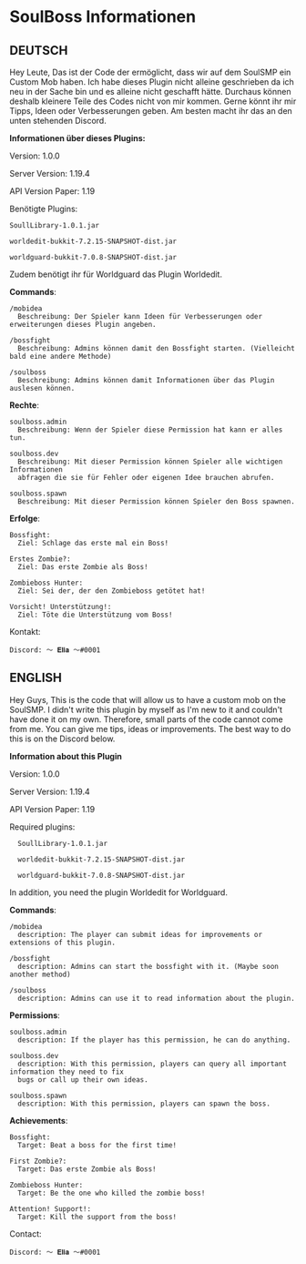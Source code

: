 # **SoulBoss Informationen**

## DEUTSCH

Hey Leute,
Das ist der Code der ermöglicht, dass wir auf dem SoulSMP ein Custom Mob haben.
Ich habe dieses Plugin nicht alleine geschrieben da ich neu in der Sache bin und
es alleine nicht geschafft hätte. Durchaus können deshalb kleinere Teile des Codes
nicht von mir kommen. Gerne könnt ihr mir Tipps, Ideen oder Verbesserungen geben.
Am besten macht ihr das an den unten stehenden Discord.

**Informationen über dieses Plugins:**

  Version: 1.0.0

  Server Version: 1.19.4

  API Version Paper: 1.19

  Benötigte Plugins:

    SoullLibrary-1.0.1.jar
    
    worldedit-bukkit-7.2.15-SNAPSHOT-dist.jar

    worldguard-bukkit-7.0.8-SNAPSHOT-dist.jar

  Zudem benötigt ihr für Worldguard das Plugin Worldedit.

  **Commands**:

    /mobidea
      Beschreibung: Der Spieler kann Ideen für Verbesserungen oder erweiterungen dieses Plugin angeben.

    /bossfight
      Beschreibung: Admins können damit den Bossfight starten. (Vielleicht bald eine andere Methode)

    /soulboss
      Beschreibung: Admins können damit Informationen über das Plugin auslesen können.

  **Rechte**:

    soulboss.admin
      Beschreibung: Wenn der Spieler diese Permission hat kann er alles tun.

    soulboss.dev
      Beschreibung: Mit dieser Permission können Spieler alle wichtigen Informationen
      abfragen die sie für Fehler oder eigenen Idee brauchen abrufen.

    soulboss.spawn
      Beschreibung: Mit dieser Permission können Spieler den Boss spawnen.

  **Erfolge**:

    Bossfight:
      Ziel: Schlage das erste mal ein Boss!

    Erstes Zombie?:
      Ziel: Das erste Zombie als Boss!

    Zombieboss Hunter:
      Ziel: Sei der, der den Zombieboss getötet hat!
    
    Vorsicht! Unterstützung!:
      Ziel: Töte die Unterstützung vom Boss!

  Kontakt:
    
    Discord: ～ 𝐄𝐥𝐢𝐚 ～#0001

## ENGLISH

Hey Guys,
This is the code that will allow us to have a custom mob on the SoulSMP. I didn't
write this plugin by myself as I'm new to it and couldn't have done it on my own.
Therefore, small parts of the code cannot come from me. You can give me tips, ideas
or improvements. The best way to do this is on the Discord below.

**Information about this Plugin**

  Version: 1.0.0
  
  Server Version: 1.19.4
  
  API Version Paper: 1.19

  Required plugins:
  
      SoullLibrary-1.0.1.jar
      
      worldedit-bukkit-7.2.15-SNAPSHOT-dist.jar
  
      worldguard-bukkit-7.0.8-SNAPSHOT-dist.jar

  In addition, you need the plugin Worldedit for Worldguard.

  **Commands**:

    /mobidea
      description: The player can submit ideas for improvements or extensions of this plugin.

    /bossfight
      description: Admins can start the bossfight with it. (Maybe soon another method)

    /soulboss
      description: Admins can use it to read information about the plugin.

  **Permissions**:

    soulboss.admin
      description: If the player has this permission, he can do anything.

    soulboss.dev
      description: With this permission, players can query all important information they need to fix
      bugs or call up their own ideas.

    soulboss.spawn
      description: With this permission, players can spawn the boss.

  **Achievements**:

    Bossfight:
      Target: Beat a boss for the first time!

    First Zombie?:
      Target: Das erste Zombie als Boss!

    Zombieboss Hunter:
      Target: Be the one who killed the zombie boss!
    
    Attention! Support!:
      Target: Kill the support from the boss!

  Contact:

    Discord: ～ 𝐄𝐥𝐢𝐚 ～#0001
